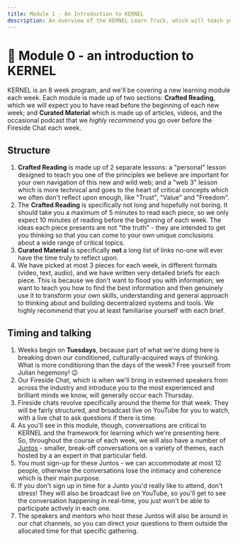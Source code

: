 ```yaml
---
title: Module 1 - An Introduction to KERNEL
description: An overview of the KERNEL Learn Track, which will teach you to think about and build a better web.
---
```


# 🌠 Module 0 - an introduction to KERNEL

KERNEL is an 8 week program, and we'll be covering a new learning module each week. Each module is made up of two sections: **Crafted Reading**, which we will expect you to have read before the beginning of each new week; and **Curated Material** which is made up of articles, videos, and the occasional podcast that we _highly recommend_ you go over before the Fireside Chat each week.

## Structure

1. **Crafted Reading** is made up of 2 separate lessons: a "personal" lesson designed to teach you one of the principles we believe are important for your own navigation of this new and wild web; and a "web 3" lesson which is more technical and goes to the heart of critical concepts which we often don't reflect upon enough, like "Trust", "Value" and "Freedom".
2. The **Crafted Reading** is specifically not long and hopefully not boring. 
It should take you a maximum of 5 minutes to read each piece, so we only expect 10 minutes of reading before the beginning of each week. The ideas each piece presents are not "the truth" - they are intended to get you thinking so that you can come to your own unique conclusions about a wide range of critical topics.
3. **Curated Material** is specifically **not** a long list of links no-one will ever have the time truly to reflect upon. 
4. We have picked at most 3 pieces for each week, in different formats (video, text, audio), and we have written very detailed briefs for each piece. This is because we don't want to flood you with information; we want to teach you how to find the best information and then genuinely use it to transform your own skills, understanding and general approach to thinking about and building decentralized systems and tools. We highly recommend that you at least familiarise yourself with each brief.

## Timing and talking

1. Weeks begin on **Tuesdays**, because part of what we're doing here is breaking down our conditioned, culturally-acquired ways of thinking. What is more conditioning than the days of the week? Free yourself from Julian hegemony! 😉
2. Our Fireside Chat, which is when we'll bring in esteemed speakers from across the industry and introduce you to the most experienced and brilliant minds we know, will generally occur each Thursday.
3. Fireside chats revolve specifically around the theme for that week. They will be fairly structured, and broadcast live on YouTube for you to watch, with a live chat to ask questions if there is time.
4. As you'll see in this module, though, conversations are critical to KERNEL and the framework for learning which we're presenting here. So, throughout the course of each week, we will also have a number of [Juntos]() - smaller, break-off conversations on a variety of themes, each hosted by a an expert in that particular field.
5. You must sign-up for these Juntos - we can accommodate at most 12 people, otherwise the conversations lose the intimacy and coherence which is their main purpose. 
6. If you don't sign up in time for a Junto you'd really like to attend, don't stress! They will also be broadcast live on YouTube, so you'll get to see the conversation happening in real-time, you just won't be able to participate actively in each one.
7. The speakers and mentors who host these Juntos will also be around in our chat channels, so you can direct your questions to them outside the allocated time for that specific gathering.